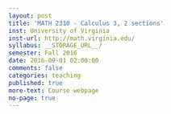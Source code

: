 ```yaml
---
layout: post
title: 'MATH 2310 - Calculus 3, 2 sections'
inst: University of Virginia
inst-url: http://math.virginia.edu/
syllabus: __STORAGE_URL__/
semester: Fall 2016
date: 2016-09-01 02:00:00
comments: false
categories: teaching
published: true
more-text: Course webpage
no-page: true
---
```

